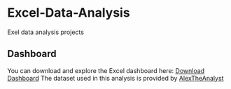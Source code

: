 # Excel-Data-Analysis

Exel data analysis projects 

## Dashboard
You can download and explore the Excel dashboard here:
[Download Dashboard](Bike_Sales_Dashboard.xlsx)
The dataset used in this analysis is provided by [AlexTheAnalyst](https://github.com/AlexTheAnalyst/Excel-Tutorial/blob/main/Excel%20Project%20Dataset.xlsx)
